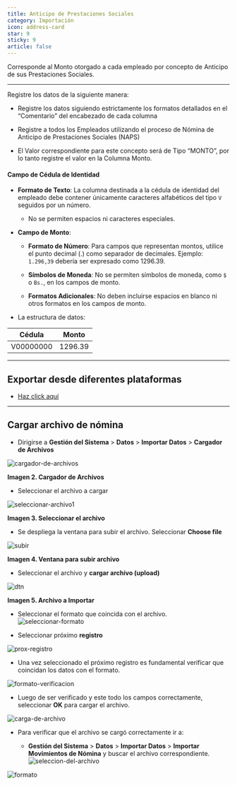 ```yaml
---
title: Anticipo de Prestaciones Sociales
category: Importación
icon: address-card
star: 9
sticky: 9
article: false
---
```


Corresponde al Monto otorgado a cada empleado por concepto de Anticipo de sus Prestaciones Sociales.

---

Registre los datos de la siguiente manera:

- Registre los datos siguiendo estrictamente los formatos detallados en el “Comentario” del encabezado de cada columna

- Registre a todos los Empleados utilizando el proceso de Nómina de Anticipo de Prestaciones Sociales (NAPS)

- El Valor correspondiente para este concepto será de Tipo “MONTO”, por lo tanto registre el valor en la Columna Monto.

#### Campo de Cédula de Identidad

- **Formato de Texto**: La columna destinada a la cédula de identidad del empleado debe contener únicamente caracteres alfabéticos del tipo `V` seguidos por un número.
  - No se permiten espacios ni caracteres especiales.

- **Campo de Monto**:
  - **Formato de Número**: Para campos que representan montos, utilice el punto decimal (.) como separador de decimales. Ejemplo: `1.296,39` debería ser expresado como 1296.39.

  - **Símbolos de Moneda**: No se permiten símbolos de moneda, como `$` o `Bs.`, en los campos de monto.
  - **Formatos Adicionales**: No deben incluirse espacios en blanco ni otros formatos en los campos de monto.

- La estructura de datos:

| Cédula  | Monto |
| ------  | ----- |
|V00000000|1296.39|

---

## Exportar desde diferentes plataformas

- [Haz click aquí](./export-files/README.md)

---

## Cargar archivo de nómina

- Dirigirse a **Gestión del Sistema** > **Datos** > **Importar Datos** > **Cargador de Archivos**

![cargador-de-archivos](https://github.com/JesusAlbujas/jupyter-compose-sudo/assets/134967453/c492d93d-d7b3-463b-91a6-fe1f54ca1b20)

**Imagen 2. Cargador de Archivos**

- Seleccionar el archivo a cargar

![seleccionar-archivo1](https://github.com/JesusAlbujas/jupyter-compose-sudo/assets/134967453/788a5201-dab6-48b0-9304-c8cd52669c84)

**Imagen 3. Seleccionar el archivo**

- Se despliega la ventana para subir el archivo. Seleccionar **Choose file**

![subir](https://i.imgur.com/uMtFdzi.png)

**Imagen 4. Ventana para subir archivo**

- Seleccionar el archivo y **cargar archivo (upload)**

![dtn](https://i.imgur.com/K9l0fEt.png)

**Imagen 5. Archivo a Importar**

- Seleccionar el formato que coincida con el archivo.
![seleccionar-formato](https://i.imgur.com/0sjzgww.png)

- Seleccionar próximo **registro**

![prox-registro](https://i.imgur.com/6pVTpy5.png)

- Una vez seleccionado el próximo registro es fundamental verificar que coincidan los datos con el formato.

![formato-verificacion](https://i.imgur.com/CYtpY4g.png)

- Luego de ser verificado y este todo los campos correctamente, seleccionar **OK** para cargar el archivo.

![carga-de-archivo](https://i.imgur.com/zls3IG3.png)

- Para verificar que el archivo se cargó correctamente ir a:

  - **Gestión del Sistema** > **Datos** > **Importar Datos** > **Importar Movimientos de Nómina** y buscar el archivo correspondiente.
![seleccion-del-archivo](https://i.imgur.com/UGWHcDn.png)

![formato](https://i.imgur.com/WL1x4KU.png)
